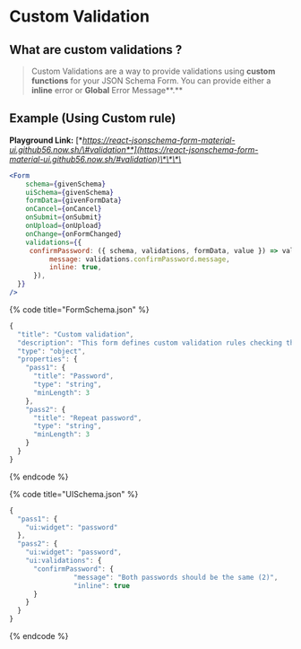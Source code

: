 # Custom Validation

## What are custom validations ?

> Custom Validations are a way to provide validations using **custom functions** for your JSON Schema Form. You can provide either a **inline** error or **Global** Error Message**.**

## **Example \(Using Custom rule\)**

**Playground Link:** [**https://react-jsonschema-form-material-ui.github56.now.sh/\#validation**](https://react-jsonschema-form-material-ui.github56.now.sh/#validation)\*\*\*\*

```jsx
<Form
	schema={givenSchema}
	uiSchema={givenSchema}
	formData={givenFormData}
	onCancel={onCancel}
	onSubmit={onSubmit}
	onUpload={onUpload}
	onChange={onFormChanged}
	validations={{
     confirmPassword: ({ schema, validations, formData, value }) => value !== formData.pass1 && ({
          message: validations.confirmPassword.message,
          inline: true,
      }),
  }}
/>
```

{% code title="FormSchema.json" %}
```javascript
{
  "title": "Custom validation",
  "description": "This form defines custom validation rules checking that the two passwords match.",
  "type": "object",
  "properties": {
    "pass1": {
      "title": "Password",
      "type": "string",
      "minLength": 3
    },
    "pass2": {
      "title": "Repeat password",
      "type": "string",
      "minLength": 3
    }
  }
}

```
{% endcode %}

{% code title="UISchema.json" %}
```javascript
{
  "pass1": {
    "ui:widget": "password"
  },
  "pass2": {
    "ui:widget": "password",
    "ui:validations": {
      "confirmPassword": {
				"message": "Both passwords should be the same (2)",
				"inline": true
      }
    }
  }
}

```
{% endcode %}

